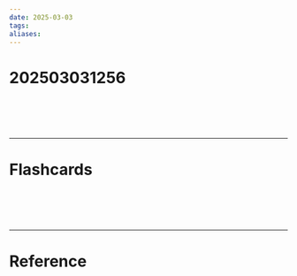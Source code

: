 ```yaml
---
date: 2025-03-03
tags: 
aliases:
---
```

# 202503031256


# ‌
---
# Flashcards


# ‌
---
# Reference
